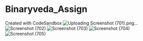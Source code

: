 # Binaryveda_Assign
Created with CodeSandbox
![Uploading Screenshot (701).png…]()
![Screenshot (702)](https://user-images.githubusercontent.com/63115179/123441410-71528480-d5f1-11eb-8344-0496d242d828.png)
![Screenshot (703)](https://user-images.githubusercontent.com/63115179/123441420-757ea200-d5f1-11eb-8f5d-23f79b76ced6.png)
![Screenshot (704)](https://user-images.githubusercontent.com/63115179/123441433-79aabf80-d5f1-11eb-9a3b-0845192383ad.png)
![Screenshot (705)](https://user-images.githubusercontent.com/63115179/123441444-7d3e4680-d5f1-11eb-9f61-d932d2ee10fd.png)
